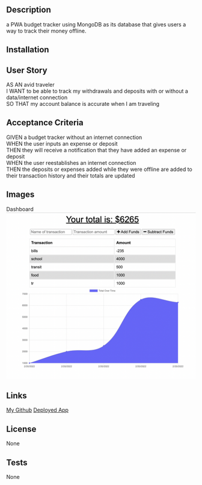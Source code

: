 ## Description
a PWA budget tracker using MongoDB as its database that gives users a way to track their money offline.

## Installation

## User Story

AS AN avid traveler <br>
I WANT to be able to track my withdrawals and deposits with or without a data/internet connection <br>
SO THAT my account balance is accurate when I am traveling 

## Acceptance Criteria

GIVEN a budget tracker without an internet connection <br>
WHEN the user inputs an expense or deposit <br>
THEN they will receive a notification that they have added an expense or deposit <br>
WHEN the user reestablishes an internet connection <br>
THEN the deposits or expenses added while they were offline are added to their  transaction history and their totals are updated

## Images
Dashboard
<img src="images for readme/Screen Shot 2022-02-20 at 16.58.19.png">

## Links
[My Github](https://github.com/pcancio/PWA-Budget-Tracker)
[Deployed App](https://secure-sea-09970.herokuapp.com/)

## License
None

## Tests 
None 





